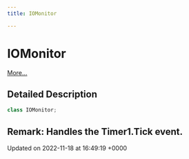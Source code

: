 ```yaml
---
title: IOMonitor

---
```


# IOMonitor



 [More...](#detailed-description)

## Detailed Description

```csharp
class IOMonitor;
```


**Remark**: Handles the Timer1.Tick event. 
-------------------------------

Updated on 2022-11-18 at 16:49:19 +0000